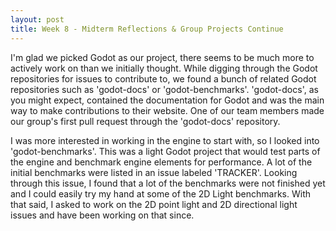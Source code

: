```yaml
---
layout: post
title: Week 8 - Midterm Reflections & Group Projects Continue
---
```


I'm glad we picked Godot as our project, there seems to be much more to actively work on than we initially thought. While digging through the Godot repositories for issues to contribute to, we found a bunch of related Godot repositories such as 'godot-docs' or 'godot-benchmarks'. 'godot-docs', as you might expect, contained the documentation for Godot and was the main way to make contributions to their website. One of our team members made our group's first pull request through the 'godot-docs' repository. 
<!--more-->
I was more interested in working in the engine to start with, so I looked into 'godot-benchmarks'. This was a light Godot project that would test parts of the engine and benchmark engine elements for performance. A lot of the initial benchmarks were listed in an issue labeled 'TRACKER'. Looking through this issue, I found that a lot of the benchmarks were not finished yet and I could easily try my hand at some of the 2D Light benchmarks. With that said, I asked to work on the 2D point light and 2D directional light issues and have been working on that since.